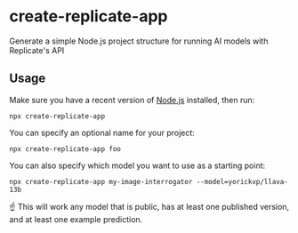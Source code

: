# create-replicate-app

Generate a simple Node.js project structure for running AI models with Replicate's API

## Usage

Make sure you have a recent version of [Node.js](https://nodejs.org/) installed, then run:

```console
npx create-replicate-app
```

You can specify an optional name for your project:

```console
npx create-replicate-app foo
```

You can also specify which model you want to use as a starting point:

```console
npx create-replicate-app my-image-interrogator --model=yorickvp/llava-13b
```

:point_up: This will work any model that is public, has at least one published version, and at least one example prediction.